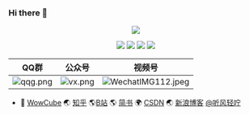 ### Hi there 👋

<p align='center'>
    <img src='https://i.loli.net/2020/08/03/DW1Nti6Jc3Ihx4V.jpg'>
</p>

<p align='center'>
    <img src="https://img.shields.io/badge/build-passing-brightgreen.svg">
    <img src="https://img.shields.io/badge/platform-iOS-ff69b4.svg">
    <img src="https://img.shields.io/badge/language-Swift-abcdef.svg">
    <img src="https://img.shields.io/badge/language-Objective--C-orange.svg">
</p>

|QQ群|公众号|视频号|
|:-:|:-:|:-:|
|![qqg.png](https://s2.loli.net/2021/12/28/c4D9Aaime2Hkwnt.png)|![vx.png](https://s2.loli.net/2021/12/28/MFNTwQjHPaKqdBD.png)|![WechatIMG112.jpeg](https://s2.loli.net/2021/12/28/7neTG6LRDsKH9ZA.jpg)|


- 📖 [WowCube](https://wowcube.site) 🌏 [知乎](https://www.zhihu.com/people/uwuneng) 🌎[B站](https://space.bilibili.com/38532242) 🌎 [简书](https://www.jianshu.com/u/8a7d7e6876ab) 🌍 [CSDN](http://blog.csdn.net/jianin45) 🌏 [新浪博客](http://blog.sina.com.cn/tjfcg45) <a href="http://weibo.com/230126045">@听风轻咛</a>


<!--
**usiege/usiege** is a ✨ _special_ ✨ repository because its `README.md` (this file) appears on your GitHub profile.

Here are some ideas to get you started:

- 🔭 I’m currently working on ...
- 🌱 I’m currently learning ...
- 👯 I’m looking to collaborate on ...
- 🤔 I’m looking for help with ...
- 💬 Ask me about ...
- 📫 How to reach me: ...
- 😄 Pronouns: ...
- ⚡ Fun fact: ...
-->
